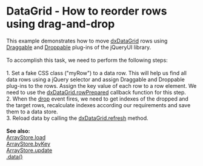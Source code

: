 # DataGrid  - How to reorder rows using drag-and-drop


This example demonstrates how to move <a href="http://js.devexpress.com/Documentation/ApiReference/UI_Widgets/dxDataGrid/?version=14_1">dxDataGrid</a> rows using <a href="http://jqueryui.com/draggable/">Draggable</a> and <a href="http://jqueryui.com/droppable/">Droppable</a> plug-ins of the jQueryUI library. <br><br>To accomplish this task, we need to perform the following steps:<br><br>1. Set a fake CSS class ("myRow") to a data row. This will help us find all data rows using a jQuery selector and assign Draggable and Droppable plug-ins to the rows. Assign the key value of each row to a row element. We need to use the <a href="http://js.devexpress.com/Documentation/ApiReference/UI_Widgets/dxDataGrid/Configuration/?version=14_1#rowPrepared">dxDataGrid.rowPrepared</a> callback function for this step.<br>2. When the <a href="http://api.jqueryui.com/droppable/#event-drop">drop</a> event fires, we need to get indexes of the dropped and the target rows, recalculate indexes according our requirements and save them to a data store.<br>3. Reload data by calling the <a href="http://js.devexpress.com/Documentation/ApiReference/UI_Widgets/dxDataGrid/Methods/?version=14_1#refresh">dxDataGrid.refresh</a> method.<br><br><strong>See also:</strong><br><a href="http://js.devexpress.com/Documentation/ApiReference/Data_Library/ArrayStore/Methods/?version=14_1#loadoptions">ArrayStore.load</a> <br><a href="http://js.devexpress.com/Documentation/ApiReference/Data_Library/ArrayStore/Methods/?version=14_1#byKeykey_extraOptions">ArrayStore.byKey</a> <br><a href="http://js.devexpress.com/Documentation/ApiReference/Data_Library/ArrayStore/Methods/?version=14_1#updatekey_values">ArrayStore.update</a> <br><a href="http://api.jquery.com/data/">.data()</a>

<br/>


